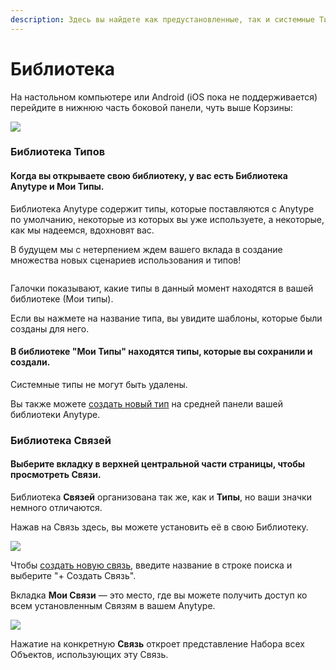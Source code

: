 ```yaml
---
description: Здесь вы найдете как предустановленные, так и системные Типы, которые помогут вам начать работу!
---
```


# Библиотека

На настольном компьютере или Android (iOS пока не поддерживается) перейдите в нижнюю часть боковой панели, чуть выше Корзины:

![](<../.gitbook/assets/image (31).png>)

### Библиотека Типов

#### Когда вы открываете свою библиотеку, у вас есть **Библиотека Anytype** и **Мои Типы**.

Библиотека Anytype содержит типы, которые поставляются с Anytype по умолчанию, некоторые из которых вы уже используете, а некоторые, как мы надеемся, вдохновят вас.

В будущем мы с нетерпением ждем вашего вклада в создание множества новых сценариев использования и типов!

<figure><img src="../.gitbook/assets/image (11).png" alt=""><figcaption></figcaption></figure>

Галочки показывают, какие типы в данный момент находятся в вашей библиотеке (Мои типы).

Если вы нажмете на название типа, вы увидите шаблоны, которые были созданы для него.

#### В библиотеке "Мои Типы" находятся типы, которые вы сохранили и создали.

Системные типы не могут быть удалены.

Вы также можете [создать новый тип](types/create-a-new-type.md "mention") на средней панели вашей библиотеки Anytype.

### Библиотека Связей

#### Выберите вкладку в верхней центральной части страницы, чтобы просмотреть Связи.

Библиотека **Связей** организована так же, как и **Типы**, но ваши значки немного отличаются.

Нажав на Связь здесь, вы можете установить её в свою Библиотеку.

![](<../.gitbook/assets/image (39).png>)

Чтобы [создать новую связь](relations/create-a-new-relation-1.md "mention"), введите название в строке поиска и выберите "+ Создать Связь".

Вкладка **Мои Связи** — это место, где вы можете получить доступ ко всем установленным Связям в вашем Anytype.

![](<../.gitbook/assets/image (13).png>)

Нажатие на конкретную **Связь** откроет представление Набора всех Объектов, использующих эту Связь.
